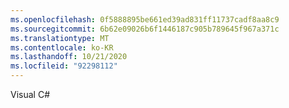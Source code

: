 ```yaml
---
ms.openlocfilehash: 0f5888895be661ed39ad831ff11737cadf8aa8c9
ms.sourcegitcommit: 6b62e09026b6f1446187c905b789645f967a371c
ms.translationtype: MT
ms.contentlocale: ko-KR
ms.lasthandoff: 10/21/2020
ms.locfileid: "92298112"
---
```

Visual C#